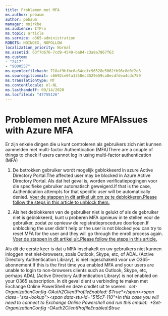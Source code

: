 ```yaml
---
title: Problemen met MFA
ms.author: pebaum
author: pebaum
manager: mnirkhe
ms.audience: ITPro
ms.topic: article
ms.service: o365-administration
ROBOTS: NOINDEX, NOFOLLOW
localization_priority: Normal
ms.assetid: 63f7d676-7cd9-4549-ba84-c3a8a7867f63
ms.custom:
- "2417"
- "9000557"
ms.openlocfilehash: 718af9bfbc0a64cdfc96528e5062fb96c8d0f2d3
ms.sourcegitcommit: c6692ce0fa1358ec3529e59ca0ecdfdea4cdc759
ms.translationtype: MT
ms.contentlocale: nl-NL
ms.lasthandoff: 09/14/2020
ms.locfileid: "47755126"
---
```

# <a name="issues-with-azure-mfa"></a><span data-ttu-id="515c7-102">Problemen met Azure MFA</span><span class="sxs-lookup"><span data-stu-id="515c7-102">Issues with Azure MFA</span></span>
<span data-ttu-id="515c7-103">Er zijn enkele dingen die u kunt controleren als gebruikers zich niet kunnen aanmelden met multi-factor Authentication (MFA)</span><span class="sxs-lookup"><span data-stu-id="515c7-103">There are a couple of things to check if users cannot log in using multi-factor authentication (MFA)</span></span>

1. <span data-ttu-id="515c7-104">De betrokken gebruiker wordt mogelijk geblokkeerd in azure Active Directory Portal.</span><span class="sxs-lookup"><span data-stu-id="515c7-104">The affected user may be blocked in Azure Active Directory Portal.</span></span> <span data-ttu-id="515c7-105">Als dat het geval is, worden verificatiepogingen voor die specifieke gebruiker automatisch geweigerd.</span><span class="sxs-lookup"><span data-stu-id="515c7-105">If that is the case, Authentication attempts for that specific user will be automatically denied.</span></span> [<span data-ttu-id="515c7-106">Voer de stappen in dit artikel uit om ze te deblokkeren.</span><span class="sxs-lookup"><span data-stu-id="515c7-106">Please follow the steps in this article to unblock them.</span></span>](https://docs.microsoft.com/azure/active-directory/authentication/howto-mfa-mfasettings#block-and-unblock-users)

2. <span data-ttu-id="515c7-107">Als het deblokkeren van de gebruiker niet is gelukt of als de gebruiker niet is geblokkeerd, kunt u proberen MFA opnieuw in te stellen voor de gebruiker, zodat ze opnieuw de registratieprocedure doorlopen.</span><span class="sxs-lookup"><span data-stu-id="515c7-107">If unblocking the user didn't help or the user is not blocked you can try to reset MFA for the user and they will go through the enroll process again.</span></span> [<span data-ttu-id="515c7-108">Voer de stappen in dit artikel uit.</span><span class="sxs-lookup"><span data-stu-id="515c7-108">Please follow the steps in this article.</span></span>](https://docs.microsoft.com/azure/active-directory/authentication/howto-mfa-userdevicesettings#require-users-to-provide-contact-methods-again)

<span data-ttu-id="515c7-109">Als dit de eerste keer is dat u MFA inschakelt en uw gebruikers niet kunnen inloggen met niet-browsers, zoals Outlook, Skype, etc, of ADAL (Active Directory Authentication Library), is niet ingeschakeld voor uw O365-abonnement.</span><span class="sxs-lookup"><span data-stu-id="515c7-109">If this is the first time you enabled MFA and your users are unable to login to non-browsers clients such as Outlook, Skype, etc, perhaps ADAL (Active Directory Authentication Library) is not enabled on your O365 subscription.</span></span> <span data-ttu-id="515c7-110">In dit geval dient u verbinding te maken met Exchange Online PowerShell en deze cmdlet uit te voeren:  *set-OrganizationConfig-OAuth2ClientProfileEnabled: $True*</span><span class="sxs-lookup"><span data-stu-id="515c7-110">In this case you will need to connect to Exchange Online Powershell and run this cmdlet:  *Set-OrganizationConfig -OAuth2ClientProfileEnabled:$true*</span></span>
